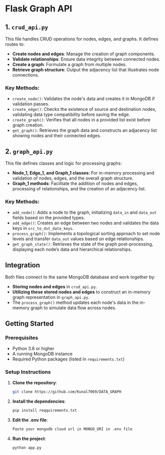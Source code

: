 # Flask Graph API

## 1. `crud_api.py`

This file handles CRUD operations for nodes, edges, and graphs. It defines routes to:

- **Create nodes and edges**: Manage the creation of graph components.
- **Validate relationships**: Ensure data integrity between connected nodes.
- **Create a graph**: Formulate a graph from multiple nodes.
- **Retrieve graph structure**: Output the adjacency list that illustrates node connections.

### Key Methods:

- `create_node()`: Validates the node's data and creates it in MongoDB if validation passes.
- `create_edge()`: Checks the existence of source and destination nodes, validating data type compatibility before saving the edge.
- `create_graph()`: Verifies that all nodes in a provided list exist before graph creation.
- `get_graph()`: Retrieves the graph data and constructs an adjacency list showing nodes and their connected edges.

## 2. `graph_api.py`

This file defines classes and logic for processing graphs:

- **Node_1, Edge_1, and Graph_1 classes**: For in-memory processing and validation of nodes, edges, and the overall graph structure.
- **Graph_1 methods**: Facilitate the addition of nodes and edges, processing of relationships, and the creation of an adjacency list.

### Key Methods:

- `add_node()`: Adds a node to the graph, initializing `data_in` and `data_out` fields based on the provided types.
- `add_edge()`: Creates an edge between two nodes and validates the data keys in `src_to_dst_data_keys`.
- `process_graph()`: Implements a topological sorting approach to set node levels and transfer `data_out` values based on edge relationships.
- `get_graph_state()`: Retrieves the state of the graph post-processing, displaying each node’s data and hierarchical relationships.

## Integration

Both files connect to the same MongoDB database and work together by:

- **Storing nodes and edges** in `crud_api.py`.
- **Utilizing these stored nodes and edges** to construct an in-memory graph representation in `graph_api.py`.
- The `process_graph()` method updates each node's data in the in-memory graph to simulate data flow across nodes.

## Getting Started

### Prerequisites

- Python 3.8 or higher
- A running MongoDB instance
- Required Python packages (listed in `requirements.txt`)

### Setup Instructions

1. **Clone the repository**:
   ```bash
   git clone https://github.com/Kunal7069/DATA_GRAPH
2. **Install the dependencies**:
   ```bash
   pip install reqquirements.txt
3. **Edit the .env file**:
   ```bash
   Paste your mongodb cloud url in MONGO_URI in .env file
3. **Run the project**:
   ```bash
   python app.py
